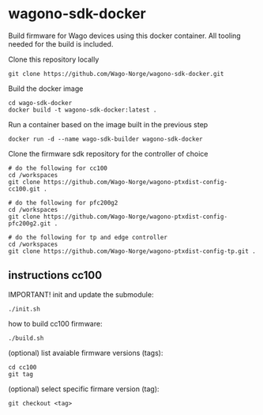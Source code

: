 # wagono-sdk-docker
Build firmware for Wago devices using this docker container. All tooling needed for the build is included.

Clone this repository locally
```
git clone https://github.com/Wago-Norge/wagono-sdk-docker.git
```

Build the docker image
```
cd wago-sdk-docker
docker build -t wagono-sdk-docker:latest .
```

Run a container based on the image built in the previous step
```
docker run -d --name wago-sdk-builder wagono-sdk-docker
```

Clone the firmware sdk repository for the controller of choice
```
# do the following for cc100
cd /workspaces
git clone https://github.com/Wago-Norge/wagono-ptxdist-config-cc100.git .

# do the following for pfc200g2
cd /workspaces
git clone https://github.com/Wago-Norge/wagono-ptxdist-config-pfc200g2.git .

# do the following for tp and edge controller
cd /workspaces
git clone https://github.com/Wago-Norge/wagono-ptxdist-config-tp.git .
```

## instructions cc100
IMPORTANT! init and update the submodule:
```
./init.sh
```

how to build cc100 firmware:
```
./build.sh
```

(optional) list avaiable firmware versions (tags):
```
cd cc100
git tag
```

(optional) select specific firmare version (tag):
```
git checkout <tag>
```

